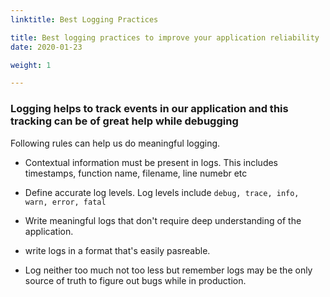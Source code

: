 ```yaml
---
linktitle: Best Logging Practices

title: Best logging practices to improve your application reliability
date: 2020-01-23

weight: 1

---
```



### Logging helps to track events in our application and this tracking can be of great help while debugging 

Following rules can help us do meaningful logging.           


- Contextual information must be present in logs. This includes timestamps, function name, filename, line numebr etc             


- Define accurate log levels. Log levels include `debug, trace, info, warn, error, fatal`               


- Write meaningful logs that don't require deep understanding of the application.              


- write logs in a format that's easily pasreable.             


- Log neither too much not too less but remember logs may be the only source of truth to figure out bugs while in production.          


 